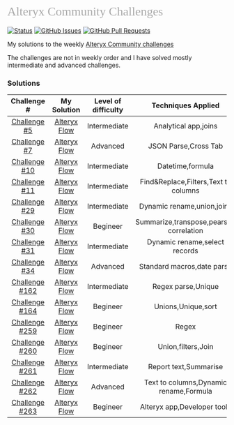 <h1 style="font-weight:normal;font-family:verdana;color:darkgray;">
  Alteryx Community Challenges
</h1>


[![Status](https://img.shields.io/badge/status-active-success.svg)]() [![GitHub Issues](https://img.shields.io/github/issues/deepakkumargs/alteryx-weekly-challenge)](https://github.com/deepakkumargs/alteryx-weekly-challenge/issues) [![GitHub Pull Requests](https://img.shields.io/github/issues-pr/deepakkumargs/alteryx-weekly-challenge)](https://github.com/deepakkumargs/alteryx-weekly-challenge/pulls) 

My solutions to the weekly [Alteryx Community challenges](https://community.alteryx.com/t5/Weekly-Challenge/bd-p/weeklychallenge)

The challenges are not in weekly order and I have solved mostly intermediate and advanced challenges.

### Solutions

Challenge #| My Solution |Level of difficulty| Techniques Applied
|:-----------: | :-----------: | :---------: | :---------: |
 [Challenge #5](https://community.alteryx.com/t5/Weekly-Challenge/Challenge-5-HR-Position-Finder-Application/td-p/36732) | [Alteryx Flow](https://github.com/DeepakKumarGS/Alteryx-Weekly-Challenge/tree/master/Challenge%20%235)|Intermediate|Analytical app,joins
[Challenge #7](https://community.alteryx.com/t5/Weekly-Challenge/Challenge-7-Download-Data-and-Parse-JSON/td-p/36734) | [Alteryx Flow](https://github.com/DeepakKumarGS/Alteryx-Weekly-Challenge/tree/master/Challenge%20%237)|Advanced|JSON Parse,Cross Tab
[Challenge #10](https://community.alteryx.com/t5/Weekly-Challenge/Challenge-10-Date-Time-Calculations/td-p/36737) | [Alteryx Flow](https://github.com/DeepakKumarGS/Alteryx-Weekly-Challenge/tree/master/Challenge%20%2310)|Intermediate|Datetime,formula
[Challenge #11](https://community.alteryx.com/t5/Weekly-Challenge/Challenge-11-Identify-Logical-Groups/td-p/36739) | [Alteryx Flow](https://github.com/DeepakKumarGS/Alteryx-Weekly-Challenge/tree/master/Challenge%20%2311)|Intermediate|Find&Replace,Filters,Text to columns
 [Challenge #29](https://community.alteryx.com/t5/Weekly-Challenge/Challenge-29-Alteryx-16-Grand-Prix-Race1-L1/m-p/36432) | [Alteryx Flow](https://github.com/DeepakKumarGS/Alteryx-Weekly-Challenge/tree/master/Challenge%20%2329)|Intermediate|Dynamic rename,union,joins
[Challenge #30](https://community.alteryx.com/t5/Weekly-Challenge/Challenge-30-Alteryx-16-Grand-Prix-Race-1-L2/td-p/36433)| [Alteryx Flow](https://github.com/DeepakKumarGS/Alteryx-Weekly-Challenge/tree/master/Challenge%20%2330)|Begineer|Summarize,transpose,pearson correlation
[Challenge #31](https://community.alteryx.com/t5/Weekly-Challenge/Challenge-31-Alteryx-16-Grand-Prix-Race-2-L1/m-p/36434)| [Alteryx Flow](https://github.com/DeepakKumarGS/Alteryx-Weekly-Challenge/tree/master/Challenge%20%2331)|Intermediate|Dynamic rename,select records
[Challenge #34](https://community.alteryx.com/t5/Weekly-Challenge/Challenge-34-Date-Time-Formatting/td-p/36437)|[Alteryx Flow](https://github.com/DeepakKumarGS/Alteryx-Weekly-Challenge/tree/master/Challenge%20%2334)|Advanced|Standard macros,date parse
[Challenge #162](https://community.alteryx.com/t5/Weekly-Challenge/Challenge-162-Mondays-they-re-Marvel-ous/td-p/408483)| [Alteryx Flow](https://github.com/DeepakKumarGS/Alteryx-Weekly-Challenge/tree/master/Challenge%20%23162)|Intermediate|Regex parse,Unique
[Challenge #164](https://community.alteryx.com/t5/Weekly-Challenge/Challenge-164-Retail-Therapy/td-p/414754)|[Alteryx Flow](https://github.com/DeepakKumarGS/Alteryx-Weekly-Challenge/tree/master/Challenge%20%23164)|Begineer|Unions,Unique,sort
[Challenge #259](https://community.alteryx.com/t5/Weekly-Challenge/Challenge-259-Disenvowel/td-p/733763)|[Alteryx Flow](https://github.com/DeepakKumarGS/Alteryx-Weekly-Challenge/tree/master/Challenge%20%23259)|Begineer|Regex 
[Challenge #260](https://community.alteryx.com/t5/Weekly-Challenge/Challenge-260-Fuel-Me-Once/td-p/737193)| [Alteryx Flow](https://github.com/DeepakKumarGS/Alteryx-Weekly-Challenge/tree/master/Challenge%20%23260)|Begineer|Union,filters,Join
[Challenge #261](https://community.alteryx.com/t5/Weekly-Challenge/Challenge-261-Car-Service-Reminders/td-p/740437)|[Alteryx Flow](https://github.com/DeepakKumarGS/Alteryx-Weekly-Challenge/tree/master/Challenge%20%23261)|Intermediate|Report text,Summarise
[Challenge #262](https://community.alteryx.com/t5/Weekly-Challenge/Challenge-262-With-invoice/td-p/742857)| [Alteryx Flow](https://github.com/DeepakKumarGS/Alteryx-Weekly-Challenge/tree/master/Challenge%20%23262)|Advanced|Text to columns,Dynamic rename,Formula
[Challenge #263](https://community.alteryx.com/t5/Weekly-Challenge/Challenge-263-Supernatural-7-Sphere/td-p/745680)| [Alteryx Flow](https://github.com/DeepakKumarGS/Alteryx-Weekly-Challenge/tree/master/Challenge%20%23263)|Begineer|Alteryx app,Developer tools